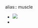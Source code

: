 alias:: muscle

- ![](https://peach-geographical-bat-397.mypinata.cloud/ipfs/QmUTg5GqEZeYHwyMbRuXZdCjwDt7LaEuiQCmhAc6cSG3uf)
-